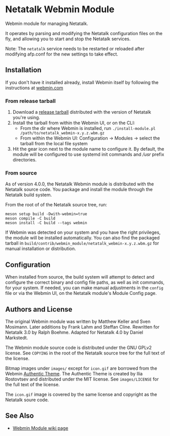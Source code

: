 # Netatalk Webmin Module

Webmin module for managing Netatalk.

It operates by parsing and modifying the Netatalk configuration files on the fly,
and allowing you to start and stop the Netatalk services.

Note: The `netatalk` service needs to be restarted or reloaded after modifying afp.conf
for the new settings to take effect.

## Installation

If you don't have it installed already, install Webmin itself by following the instructions
at [webmin.com](https://webmin.com/)

### From release tarball

1. Download a [release tarball](https://github.com/Netatalk/netatalk/releases) distributed
with the version of Netatalk you're using.
1. Install the tarball from within the Webmin UI, or on the CLI:
   * From the dir where Webmin is installed, run `./install-module.pl /path/to/netatalk_webmin-x.y.z.wbm.gz`
   * From within the Webmin UI: Configuration -> Modules -> select the tarball from the local file system
1. Hit the gear icon next to the module name to configure it.
By default, the module will be configured to use systemd init commands and */usr* prefix directories.

### From source

As of version 4.0.0, the Netatalk Webmin module is distributed with the Netatalk source code.
You package and install the module through the Netatalk build system.

From the root of of the Netatalk source tree, run:

```shell
meson setup build -Dwith-webmin=true
meson compile -C build
meson install -C build --tags webmin
```

If Webmin was detected on your system and you have the right privileges, the module will be installed automatically.
You can also find the packaged tarball in `build/contrib/webmin_module/netatalk_webmin-x.y.z.wbm.gz`
for manual installation or distribution.

## Configuration

When installed from source, the build system will attempt to detect and configure
the correct binary and config file paths, as well as init commands, for your system.
If needed, you can make manual adjustments in the `config` file or via the Webmin UI,
on the Netatalk module's Module Config page.

## Authors and License

The original Webmin module was written by Matthew Keller and Sven Mosimann.
Later additions by Frank Lahm and Steffan Cline.
Rewritten for Netatalk 3.0 by Ralph Boehme.
Adapted for Netatalk 4.0 by Daniel Markstedt.

The Webmin module source code is distributed under the GNU GPLv2 license.
See `COPYING` in the root of the Netatalk source tree for the full text of the license.

Bitmap images under `images/` except for `icon.gif`
are borrowed from the Webmin [Authentic Theme](https://github.com/webmin/authentic-theme).
The Authentic Theme is created by Ilia Rostovtsev and distributed under the MIT license.
See `images/LICENSE` for the full text of the license.

The `icon.gif` image is covered by the same license and copyright as the Netatalk soure code.

## See Also

* [Webmin Module wiki page](https://netatalk.io/docs/Webmin-Module)

